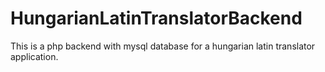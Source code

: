 # HungarianLatinTranslatorBackend
This is a php backend with mysql database for a hungarian latin translator application.